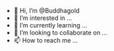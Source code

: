 - 👋 Hi, I’m @Buddhagold
- 👀 I’m interested in ...
- 🌱 I’m currently learning ...
- 💞️ I’m looking to collaborate on ...
- 📫 How to reach me ...

<!---
Buddhagold/Buddhagold is a ✨ special ✨ repository because its `README.md` (this file) appears on your GitHub profile.
You can click the Preview link to take a look at your changes.
--->
